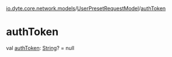 [io.dyte.core.network.models](../index.md)/[UserPresetRequestModel](index.md)/[authToken](auth-token.md)

# authToken


val [authToken](auth-token.md): [String](https://kotlinlang.org/api/latest/jvm/stdlib/kotlin/-string/index.html)? = null
